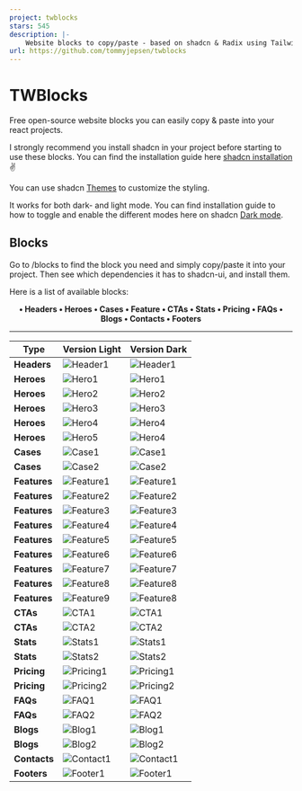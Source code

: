 ```yaml
---
project: twblocks
stars: 545
description: |-
    Website blocks to copy/paste - based on shadcn & Radix using Tailwind and NextJS
url: https://github.com/tommyjepsen/twblocks
---
```


# TWBlocks

Free open-source website blocks you can easily copy & paste into your react projects.

I strongly recommend you install shadcn in your project before starting to use these blocks. You can find the installation guide here [shadcn installation](https://ui.shadcn.com/docs/installation) ✌️

You can use shadcn [Themes](https://ui.shadcn.com/themes) to customize the styling.

It works for both dark- and light mode. You can find installation guide to how to toggle and enable the different modes here on shadcn [Dark mode](https://ui.shadcn.com/docs/dark-mode).

## Blocks

Go to /blocks to find the block you need and simply copy/paste it into your project. Then see which dependencies it has to shadcn-ui, and install them.

Here is a list of available blocks:

<div align=center style="font-weight:bold;">
  •  Headers
  •  Heroes
  •  Cases
  •  Feature
  •  CTAs
  •  Stats
  •  Pricing
  •  FAQs
  •  Blogs
  •  Contacts
  •  Footers
</div>

---

| Type         | Version Light                                                                               | Version Dark                                                                                         |
| ------------ | ------------------------------------------------------------------------------------------- | ---------------------------------------------------------------------------------------------------- |
| **Headers**  | ![Header1](https://github.com/tommyjepsen/twblocks/blob/main/public/header1.png?raw=true)   | ![Header1](https://github.com/tommyjepsen/twblocks/blob/main/public/darkmode-header1.png?raw=true)   |
| **Heroes**   | ![Hero1](https://github.com/tommyjepsen/twblocks/blob/main/public/hero1.png?raw=true)       | ![Hero1](https://github.com/tommyjepsen/twblocks/blob/main/public/darkmode-hero1.png?raw=true)       |
| **Heroes**   | ![Hero2](https://github.com/tommyjepsen/twblocks/blob/main/public/hero2.png?raw=true)       | ![Hero2](https://github.com/tommyjepsen/twblocks/blob/main/public/darkmode-hero2.png?raw=true)       |
| **Heroes**   | ![Hero3](https://github.com/tommyjepsen/twblocks/blob/main/public/hero3.png?raw=true)       | ![Hero3](https://github.com/tommyjepsen/twblocks/blob/main/public/darkmode-hero3.png?raw=true)       |
| **Heroes**   | ![Hero4](https://github.com/tommyjepsen/twblocks/blob/main/public/hero4.png?raw=true)       | ![Hero4](https://github.com/tommyjepsen/twblocks/blob/main/public/darkmode-hero4.png?raw=true)       |
| **Heroes**   | ![Hero5](https://github.com/tommyjepsen/twblocks/blob/main/public/hero5.png?raw=true)       | ![Hero4](https://github.com/tommyjepsen/twblocks/blob/main/public/darkmode-hero5.png?raw=true)       |
| **Cases**    | ![Case1](https://github.com/tommyjepsen/twblocks/blob/main/public/case1.png?raw=true)       | ![Case1](https://github.com/tommyjepsen/twblocks/blob/main/public/darkmode-case1.png?raw=true)       |
| **Cases**    | ![Case2](https://github.com/tommyjepsen/twblocks/blob/main/public/case2.png?raw=true)       | ![Case2](https://github.com/tommyjepsen/twblocks/blob/main/public/darkmode-case2.png?raw=true)       |
| **Features** | ![Feature1](https://github.com/tommyjepsen/twblocks/blob/main/public/feature1.png?raw=true) | ![Feature1](https://github.com/tommyjepsen/twblocks/blob/main/public/darkmode-feature1.png?raw=true) |
| **Features** | ![Feature2](https://github.com/tommyjepsen/twblocks/blob/main/public/feature2.png?raw=true) | ![Feature2](https://github.com/tommyjepsen/twblocks/blob/main/public/darkmode-feature2.png?raw=true) |
| **Features** | ![Feature3](https://github.com/tommyjepsen/twblocks/blob/main/public/feature3.png?raw=true) | ![Feature3](https://github.com/tommyjepsen/twblocks/blob/main/public/darkmode-feature3.png?raw=true) |
| **Features** | ![Feature4](https://github.com/tommyjepsen/twblocks/blob/main/public/feature4.png?raw=true) | ![Feature4](https://github.com/tommyjepsen/twblocks/blob/main/public/darkmode-feature4.png?raw=true) |
| **Features** | ![Feature5](https://github.com/tommyjepsen/twblocks/blob/main/public/feature5.png?raw=true) | ![Feature5](https://github.com/tommyjepsen/twblocks/blob/main/public/darkmode-feature5.png?raw=true) |
| **Features** | ![Feature6](https://github.com/tommyjepsen/twblocks/blob/main/public/feature6.png?raw=true) | ![Feature6](https://github.com/tommyjepsen/twblocks/blob/main/public/darkmode-feature6.png?raw=true) |
| **Features** | ![Feature7](https://github.com/tommyjepsen/twblocks/blob/main/public/feature7.png?raw=true) | ![Feature7](https://github.com/tommyjepsen/twblocks/blob/main/public/darkmode-feature7.png?raw=true) |
| **Features** | ![Feature8](https://github.com/tommyjepsen/twblocks/blob/main/public/feature8.png?raw=true) | ![Feature8](https://github.com/tommyjepsen/twblocks/blob/main/public/darkmode-feature8.png?raw=true) |
| **Features** | ![Feature9](https://github.com/tommyjepsen/twblocks/blob/main/public/feature9.png?raw=true) | ![Feature8](https://github.com/tommyjepsen/twblocks/blob/main/public/darkmode-feature9.png?raw=true) |
| **CTAs**     | ![CTA1](https://github.com/tommyjepsen/twblocks/blob/main/public/cta1.png?raw=true)         | ![CTA1](https://github.com/tommyjepsen/twblocks/blob/main/public/darkmode-cta1.png?raw=true)         |
| **CTAs**     | ![CTA2](https://github.com/tommyjepsen/twblocks/blob/main/public/cta2.png?raw=true)         | ![CTA2](https://github.com/tommyjepsen/twblocks/blob/main/public/darkmode-cta2.png?raw=true)         |
| **Stats**    | ![Stats1](https://github.com/tommyjepsen/twblocks/blob/main/public/stats1.png?raw=true)     | ![Stats1](https://github.com/tommyjepsen/twblocks/blob/main/public/darkmode-stats1.png?raw=true)     |
| **Stats**    | ![Stats2](https://github.com/tommyjepsen/twblocks/blob/main/public/stats2.png?raw=true)     | ![Stats2](https://github.com/tommyjepsen/twblocks/blob/main/public/darkmode-stats2.png?raw=true)     |
| **Pricing**  | ![Pricing1](https://github.com/tommyjepsen/twblocks/blob/main/public/pricing1.png?raw=true) | ![Pricing1](https://github.com/tommyjepsen/twblocks/blob/main/public/darkmode-pricing1.png?raw=true) |
| **Pricing**  | ![Pricing2](https://github.com/tommyjepsen/twblocks/blob/main/public/pricing2.png?raw=true) | ![Pricing2](https://github.com/tommyjepsen/twblocks/blob/main/public/darkmode-pricing2.png?raw=true) |
| **FAQs**     | ![FAQ1](https://github.com/tommyjepsen/twblocks/blob/main/public/faq1.png?raw=true)         | ![FAQ1](https://github.com/tommyjepsen/twblocks/blob/main/public/darkmode-faq1.png?raw=true)         |
| **FAQs**     | ![FAQ2](https://github.com/tommyjepsen/twblocks/blob/main/public/faq2.png?raw=true)         | ![FAQ2](https://github.com/tommyjepsen/twblocks/blob/main/public/darkmode-faq2.png?raw=true)         |
| **Blogs**    | ![Blog1](https://github.com/tommyjepsen/twblocks/blob/main/public/blog1.png?raw=true)       | ![Blog1](https://github.com/tommyjepsen/twblocks/blob/main/public/darkmode-blog1.png?raw=true)       |
| **Blogs**    | ![Blog2](https://github.com/tommyjepsen/twblocks/blob/main/public/blog2.png?raw=true)       | ![Blog2](https://github.com/tommyjepsen/twblocks/blob/main/public/darkmode-blog2.png?raw=true)       |
| **Contacts** | ![Contact1](https://github.com/tommyjepsen/twblocks/blob/main/public/contact1.png?raw=true) | ![Contact1](https://github.com/tommyjepsen/twblocks/blob/main/public/darkmode-contact1.png?raw=true) |
| **Footers**  | ![Footer1](https://github.com/tommyjepsen/twblocks/blob/main/public/footer1.png?raw=true)   | ![Footer1](https://github.com/tommyjepsen/twblocks/blob/main/public/darkmode-footer1.png?raw=true)   |

